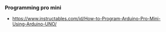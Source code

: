 ### Programming pro mini
- https://www.instructables.com/id/How-to-Program-Arduino-Pro-Mini-Using-Arduino-UNO/
